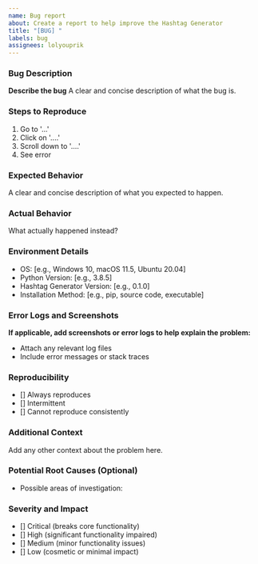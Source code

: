 ```yaml
---
name: Bug report
about: Create a report to help improve the Hashtag Generator
title: "[BUG] "
labels: bug
assignees: lolyouprik
---
```


### Bug Description

**Describe the bug**
A clear and concise description of what the bug is.

### Steps to Reproduce

1. Go to '...'
2. Click on '....'
3. Scroll down to '....'
4. See error

### Expected Behavior

A clear and concise description of what you expected to happen.

### Actual Behavior

What actually happened instead?

### Environment Details

- OS: [e.g., Windows 10, macOS 11.5, Ubuntu 20.04]
- Python Version: [e.g., 3.8.5]
- Hashtag Generator Version: [e.g., 0.1.0]
- Installation Method: [e.g., pip, source code, executable]

### Error Logs and Screenshots

**If applicable, add screenshots or error logs to help explain the problem:**

- Attach any relevant log files
- Include error messages or stack traces

### Reproducibility

- [] Always reproduces
- [] Intermittent
- [] Cannot reproduce consistently

### Additional Context

Add any other context about the problem here.

### Potential Root Causes (Optional)

- Possible areas of investigation:

### Severity and Impact

- [] Critical (breaks core functionality)
- [] High (significant functionality impaired)
- [] Medium (minor functionality issues)
- [] Low (cosmetic or minimal impact)
